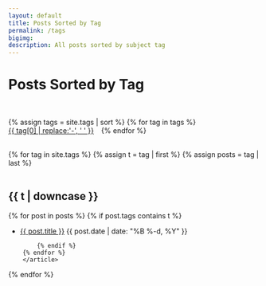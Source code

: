 ```yaml
---
layout: default
title: Posts Sorted by Tag
permalink: /tags
bigimg:
description: All posts sorted by subject tag
---
```

<style>
.site-tag a {
    display: inline-block;
    margin-right: 11px;
}
</style>
<div class="row">
  <div class="col-lg-8 col-lg-offset-2 col-md-10 col-md-offset-1">
<div class="text-center">
	<h1>Posts Sorted by Tag</h1><br>
		
<div class="container-fluid">
<div class="row">

{% assign tags = site.tags | sort %}
{% for tag in tags %}
 <span class="site-tag">
    <a href="#{{ tag | first | downcase }}"
        style="font-size: {{ tag | last | size  |  times: 12 | plus: 80  }}%">
            {{ tag[0] | replace:'-', ' ' }}
    </a>
</span>
{% endfor %}

</div>
</div>
<br>
<div style="text-align:left;">
	{% for tag in site.tags %}
	{% assign t = tag | first %}
	{% assign posts = tag | last %}

<article id="{{t | downcase}}" style="margin-top: 0;"><br><h2>{{ t | downcase }}</h2>
		{% for post in posts %}
			{% if post.tags contains t %}
			<ul>
				<li>
					<a href="{{ post.url }}">{{ post.title }}</a>
					<span class="date">{{ post.date | date: "%B %-d, %Y"  }}</span>
				</li>
			</ul>

			{% endif %}
		{% endfor %}
		</article>
{% endfor %}

</div>
</div>
</div>


